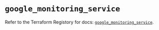 # `google_monitoring_service`

Refer to the Terraform Registory for docs: [`google_monitoring_service`](https://registry.terraform.io/providers/hashicorp/google-beta/4.66.0/docs/resources/google_monitoring_service).
